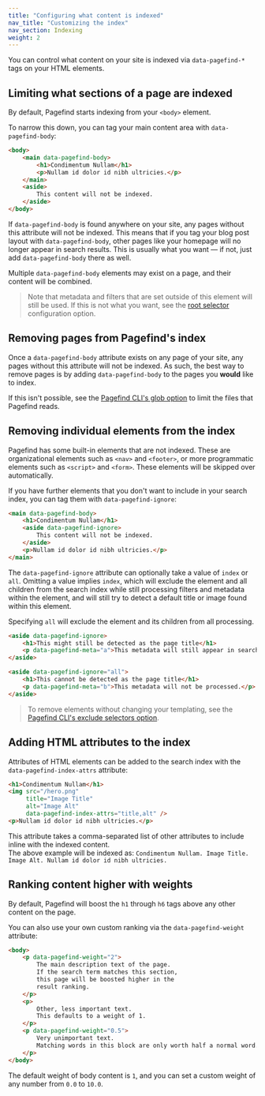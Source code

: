 ```yaml
---
title: "Configuring what content is indexed"
nav_title: "Customizing the index"
nav_section: Indexing
weight: 2
---
```


You can control what content on your site is indexed via `data-pagefind-*` tags on your HTML elements.

## Limiting what sections of a page are indexed

By default, Pagefind starts indexing from your `<body>` element.

To narrow this down, you can tag your main content area with `data-pagefind-body`:

```html
<body>
    <main data-pagefind-body>
        <h1>Condimentum Nullam</h1>
        <p>Nullam id dolor id nibh ultricies.</p>
    </main>
    <aside>
        This content will not be indexed.
    </aside>
</body>
```

If `data-pagefind-body` is found anywhere on your site, any pages without this attribute will not be indexed. This means that if you tag your blog post layout with `data-pagefind-body`, other pages like your homepage will no longer appear in search results. This is usually what you want — if not, just add `data-pagefind-body` there as well.

Multiple `data-pagefind-body` elements may exist on a page, and their content will be combined.

> Note that metadata and filters that are set outside of this element will still be used. If this is not what you want, see the [root selector](/docs/config-options/#root-selector) configuration option.

## Removing pages from Pagefind's index

Once a `data-pagefind-body` attribute exists on any page of your site, any pages without this attribute will not be indexed. As such, the best way to remove pages is by adding `data-pagefind-body` to the pages you **would** like to index.

If this isn't possible, see the [Pagefind CLI's glob option](/docs/config-options/#glob) to limit the files that Pagefind reads.

## Removing individual elements from the index

Pagefind has some built-in elements that are not indexed. These are organizational elements such as `<nav>` and `<footer>`, or more programmatic elements such as `<script>` and `<form>`. These elements will be skipped over automatically.

If you have further elements that you don't want to include in your search index, you can tag them with `data-pagefind-ignore`:

```html
<main data-pagefind-body>
    <h1>Condimentum Nullam</h1>
    <aside data-pagefind-ignore>
        This content will not be indexed.
    </aside>
    <p>Nullam id dolor id nibh ultricies.</p>
</main>
```

The `data-pagefind-ignore` attribute can optionally take a value of `index` or `all`. Omitting a value implies `index`, which will exclude the element and all children from the search index while still processing filters and metadata within the element, and will still try to detect a default title or image found within this element.

Specifying `all` will exclude the element and its children from all processing.

```html
<aside data-pagefind-ignore>
    <h1>This might still be detected as the page title</h1>
    <p data-pagefind-meta="a">This metadata will still appear in search results.</p>
</aside>

<aside data-pagefind-ignore="all">
    <h1>This cannot be detected as the page title</h1>
    <p data-pagefind-meta="b">This metadata will not be processed.</p>
</aside>
```

> To remove elements without changing your templating, see the [Pagefind CLI's exclude selectors option](/docs/config-options/#exclude-selectors).

## Adding HTML attributes to the index

Attributes of HTML elements can be added to the search index with the `data-pagefind-index-attrs` attribute:

```html
<h1>Condimentum Nullam</h1>
<img src="/hero.png"
     title="Image Title"
     alt="Image Alt"
     data-pagefind-index-attrs="title,alt" />
<p>Nullam id dolor id nibh ultricies.</p>
```

This attribute takes a comma-separated list of other attributes to include inline with the indexed content.  
The above example will be indexed as: `Condimentum Nullam. Image Title. Image Alt. Nullam id dolor id nibh ultricies.`

## Ranking content higher with weights

By default, Pagefind will boost the `h1` through `h6` tags above any other content on the page. 

You can also use your own custom ranking via the `data-pagefind-weight` attribute:

```html
<body>
    <p data-pagefind-weight="2">
        The main description text of the page.
        If the search term matches this section,
        this page will be boosted higher in the
        result ranking.
    </p>
    <p>
        Other, less important text.
        This defaults to a weight of 1.
    </p>
    <p data-pagefind-weight="0.5">
        Very unimportant text.
        Matching words in this block are only worth half a normal word.
    </p>
</body>
```

The default weight of body content is `1`, and you can set a custom weight of any number from `0.0` to `10.0`. 
